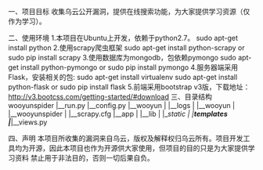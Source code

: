 一、项目目标
    收集乌云公开漏洞，提供在线搜索功能，为大家提供学习资源（仅作为学习）。

二、使用环境
    1.本项目在Ubuntu上开发，依赖于python2.7。
    sudo apt-get install python
    2.使用scrapy爬虫框架
    sudo apt-get install python-scrapy   or sudo pip install scrapy
    3.使用数据库为mongodb，包依赖pymongo
    sudo apt-get install python-pymongo  or sudo pip install pymongo
    4.服务器端采用Flask，安装相关的包:
    sudo apt-get install virtualenv
    sudo apt-get install python-flask    or sudo pip install flask
    5.前端采用bootstrap v3版，下载地址：
    http://v3.bootcss.com/getting-started/#download
三、目录结构
    wooyunspider
    |__run.py
    |__config.py
    |__wooyun
    |  |__logs
    |  |__wooyun
    |  |__wooyunspider
    |  |__scrapy.cfg
    |__app
    |   |__lib
    |   |__static
    |   |__templates
    |___|__views.py
   
四、声明
   本项目所收集的漏洞来自乌云，版权及解释权归乌云所有。项目开发工具均为开源，因此本项目也作为开源供大家使用，但项目的目的只是为大家提供学习资料
禁止用于非法目的，否则一切后果自负。
